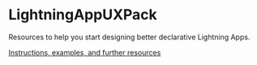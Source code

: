 # LightningAppUXPack
Resources to help you start designing better declarative Lightning Apps.

[Instructions, examples, and further resources](https://docs.google.com/presentation/d/1-hS0BVt5OvD6u6myjWHYN8qofN-mflkW7r1IWx19XtQ/edit?usp=sharing) 
